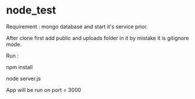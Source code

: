 # node_test
Requirement : mongo database and start it's service prior.

After clone first add public and uploads folder in it by mistake it is gitignore mode.

Run :

npm install

node server.js

App will be run on port = 3000
